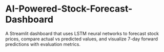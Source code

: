 # AI-Powered-Stock-Forecast-Dashboard
A Streamlit dashboard that uses LSTM neural networks to forecast stock prices, compare actual vs predicted values, and visualize 7-day forward predictions with evaluation metrics.
